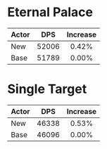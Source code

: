 # Eternal Palace
| Actor | DPS | Increase |
|---|:---:|:---:|
|New|52006|0.42%|
|Base|51789|0.00%|

# Single Target
| Actor | DPS | Increase |
|---|:---:|:---:|
|New|46338|0.53%|
|Base|46096|0.00%|
